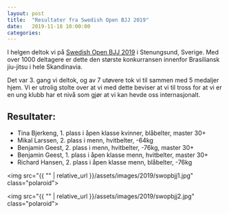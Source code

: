 ```yaml
---
layout: post
title:  "Resultater fra Swedish Open BJJ 2019"
date:   2019-11-18 10:00:00
categories:
---
```

I helgen deltok vi på [Swedish Open BJJ 2019](http://www.swopbjj.se/) i Stenungsund, Sverige. Med over 1000 deltagere er dette den største konkurransen innenfor Brasiliansk jiu-jitsu i hele Skandinavia.

Det var 3. gang vi deltok, og av 7 utøvere tok vi til sammen med 5 medaljer hjem. Vi er utrolig stolte over at vi med dette beviser at vi til tross for at vi er en ung klubb har et nivå som gjør at vi kan hevde oss internasjonalt.

## Resultater:
* Tina Bjerkeng, 1. plass i åpen klasse kvinner, blåbelter, master 30+
* Mikal Larssen, 2. plass i menn, hvitbelter, -64kg
* Benjamin Geest, 2. plass i menn, hvitbelter, -76kg, master 30+
* Benjamin Geest, 1. plass i åpen klasse menn, hvitbelter, master 30+
* Richard Hansen, 2. plass i åpen klasse menn, blåbelter, -76kg


<img src="{{ "" | relative_url }}/assets/images/2019/swopbjj1.jpg" class="polaroid">

<img src="{{ "" | relative_url }}/assets/images/2019/swopbjj2.jpg" class="polaroid">
